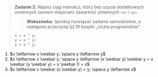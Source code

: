 > **Zadanie 2.** Napisz ciąg instrukcji, który bez użycia dodatkowych zmiennych zamieni miejscami zawartość zmiennych `«x»` i `«y»`.
>> **Wskazówka:** Spróbuj rozwiązać zadanie samodzielnie, a następnie przeczytaj §2.19 książki „Uczta programistów”.

> ```c
> x = x ^ y;
> y = x ^ y;
> x = x ^ y;
> ```

1. $x \leftarrow x \veebar y; \space y \leftarrow y$
2. $x \leftarrow x \veebar y; \space y \leftarrow (x \veebar y) \veebar y = x \veebar (y \veebar y) = x \veebar 0 = x$
3. $x \leftarrow x \veebar (x \veebar y) = y; \space y \leftarrow x$